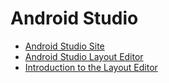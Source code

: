 # Android Studio

* [Android Studio Site](https://developer.android.com/studio/)
* [Android Studio Layout Editor](https://developer.android.com/studio/write/layout-editor)
* [Introduction to the Layout Editor](https://developer.android.com/studio/write/layout-editor#intro)